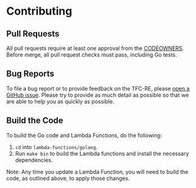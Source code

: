 # Contributing

## Pull Requests
All pull requests require at least one approval from the [CODEOWNERS](https://github.com/hashicorp/aws-service-catalog-engine-for-tfc/blob/main/.github/CODEOWNERS). Before merge, all pull request checks must pass, including Go tests.

## Bug Reports
To file a bug report or to provide feedback on the TFC-RE, please [open a GitHub issue](https://github.com/hashicorp/aws-service-catalog-engine-for-tfc/issues). Please try to provide as much detail as possible so that we are able to help you as quickly as possible.

## Build the Code
To build the Go code and Lambda Functions, do the following:
1. `cd` into `lambda-functions/golang`.
2. Run `make bin` to build the Lambda functions and install the necessary dependencies.

Note: Any time you update a Lambda Function, you will need to build the code, as outlined above, to apply those changes.
